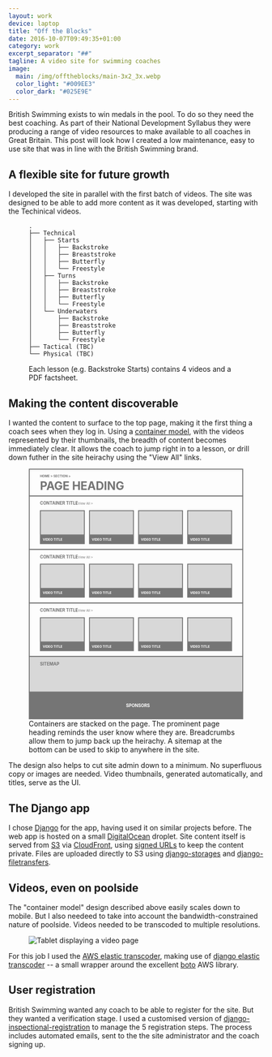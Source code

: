 ```yaml
---
layout: work
device: laptop
title: "Off the Blocks"
date: 2016-10-07T09:49:35+01:00
category: work
excerpt_separator: "##"
tagline: A video site for swimming coaches
image:
  main: /img/offtheblocks/main-3x2_3x.webp
  color_light: "#009EE3"
  color_dark: "#025E9E"
---
```


British Swimming exists to win medals in the pool. To do so they need the best coaching.  As part of their National Development Syllabus they were producing a range of video resources to make available to all coaches in Great Britain. This post will look how I created a low maintenance, easy to use site that was in line with the British Swimming brand.


## A flexible site for future growth

I developed the site in parallel with the first batch of videos. The site was designed to be able to add more content as it was developed, starting with the Techinical videos.

<figure class="highlight"><pre><code class="language-text" data-lang="text">.
├── Technical
│   ├── Starts
│   │   ├── Backstroke
│   │   ├── Breaststroke
│   │   ├── Butterfly
│   │   └── Freestyle
│   ├── Turns
│   │   ├── Backstroke
│   │   ├── Breaststroke
│   │   ├── Butterfly
│   │   └── Freestyle
│   └── Underwaters
│       ├── Backstroke
│       ├── Breaststroke
│       ├── Butterfly
│       └── Freestyle
├── Tactical (TBC)
└── Physical (TBC)</code></pre>
<figcaption>
Each lesson (e.g. Backstroke Starts) contains 4 videos and a PDF factsheet.
</figcaption>
</figure>

## Making the content discoverable

I wanted the content to surface to the top page, making it the first thing a coach sees when they log in. Using a [container model][1], with the videos represented by their thumbnails, the breadth of content becomes immediately clear. It allows the coach to jump right in to a lesson, or drill down futher in the site heirachy using the "View All" links.

<style>
.safari-fix {
  padding-top: 116.583748%;
  position: relative;
  width: 100%;
  height: auto;
}
.safari-fix svg {
  position: absolute;
  top: 0;
  left: 0;
  width: 100%;
  height: 100%;
}
</style>

<figure>
  <div class="safari-fix">
  <?xml version="1.0" encoding="UTF-8" standalone="no"?>
  <svg width="1206px" height="1406px" viewBox="0 0 1206 1406" version="1.1" xmlns="http://www.w3.org/2000/svg" xmlns:xlink="http://www.w3.org/1999/xlink">
      <!-- Generator: Sketch 39.1 (31720) - http://www.bohemiancoding.com/sketch -->
      <title>Off the Blocks</title>
      <desc>Created with Sketch.</desc>
      <defs>
          <rect id="path-1" x="0" y="0" width="252" height="141"></rect>
          <mask id="mask-2" maskContentUnits="userSpaceOnUse" maskUnits="objectBoundingBox" x="0" y="0" width="252" height="141" fill="white">
              <use xlink:href="#path-1"></use>
          </mask>
          <rect id="path-3" x="0" y="0" width="252" height="141"></rect>
          <mask id="mask-4" maskContentUnits="userSpaceOnUse" maskUnits="objectBoundingBox" x="0" y="0" width="252" height="141" fill="white">
              <use xlink:href="#path-3"></use>
          </mask>
          <rect id="path-5" x="0" y="0" width="252" height="141"></rect>
          <mask id="mask-6" maskContentUnits="userSpaceOnUse" maskUnits="objectBoundingBox" x="0" y="0" width="252" height="141" fill="white">
              <use xlink:href="#path-5"></use>
          </mask>
          <rect id="path-7" x="0" y="0" width="252" height="141"></rect>
          <mask id="mask-8" maskContentUnits="userSpaceOnUse" maskUnits="objectBoundingBox" x="0" y="0" width="252" height="141" fill="white">
              <use xlink:href="#path-7"></use>
          </mask>
          <rect id="path-9" x="0" y="0" width="252" height="141"></rect>
          <mask id="mask-10" maskContentUnits="userSpaceOnUse" maskUnits="objectBoundingBox" x="0" y="0" width="252" height="141" fill="white">
              <use xlink:href="#path-9"></use>
          </mask>
          <rect id="path-11" x="0" y="0" width="252" height="141"></rect>
          <mask id="mask-12" maskContentUnits="userSpaceOnUse" maskUnits="objectBoundingBox" x="0" y="0" width="252" height="141" fill="white">
              <use xlink:href="#path-11"></use>
          </mask>
          <rect id="path-13" x="0" y="0" width="252" height="141"></rect>
          <mask id="mask-14" maskContentUnits="userSpaceOnUse" maskUnits="objectBoundingBox" x="0" y="0" width="252" height="141" fill="white">
              <use xlink:href="#path-13"></use>
          </mask>
          <rect id="path-15" x="0" y="0" width="252" height="141"></rect>
          <mask id="mask-16" maskContentUnits="userSpaceOnUse" maskUnits="objectBoundingBox" x="0" y="0" width="252" height="141" fill="white">
              <use xlink:href="#path-15"></use>
          </mask>
          <rect id="path-17" x="0" y="0" width="252" height="141"></rect>
          <mask id="mask-18" maskContentUnits="userSpaceOnUse" maskUnits="objectBoundingBox" x="0" y="0" width="252" height="141" fill="white">
              <use xlink:href="#path-17"></use>
          </mask>
          <rect id="path-19" x="0" y="0" width="252" height="141"></rect>
          <mask id="mask-20" maskContentUnits="userSpaceOnUse" maskUnits="objectBoundingBox" x="0" y="0" width="252" height="141" fill="white">
              <use xlink:href="#path-19"></use>
          </mask>
          <rect id="path-21" x="0" y="0" width="252" height="141"></rect>
          <mask id="mask-22" maskContentUnits="userSpaceOnUse" maskUnits="objectBoundingBox" x="0" y="0" width="252" height="141" fill="white">
              <use xlink:href="#path-21"></use>
          </mask>
          <rect id="path-23" x="0" y="0" width="252" height="141"></rect>
          <mask id="mask-24" maskContentUnits="userSpaceOnUse" maskUnits="objectBoundingBox" x="0" y="0" width="252" height="141" fill="white">
              <use xlink:href="#path-23"></use>
          </mask>
      </defs>
      <g id="Off-the-Blocks-wireframe" stroke="none" stroke-width="1" fill="none" fill-rule="evenodd">
          <g id="Group" transform="translate(3.000000, 3.000000)">
              <rect id="Rectangle" stroke="#757575" stroke-width="5" x="0" y="0" width="1200" height="150"></rect>
              <text id="HOME-&gt;-SECTION-&gt;" font-size="18" font-weight="bold" fill="#757575">
                  <tspan x="60" y="45">HOME &gt;   SECTION &gt;</tspan>
              </text>
              <text id="PAGE-HEADING" font-size="64" font-weight="bold" letter-spacing="-0.5" fill="#757575">
                  <tspan x="60" y="117">PAGE HEADING</tspan>
              </text>
          </g>
          <g id="Group-3" transform="translate(3.000000, 153.000000)">
              <rect id="Rectangle-Copy" stroke="#757575" stroke-width="5" x="0" y="0" width="1200" height="300"></rect>
              <text id="CONTAINER-TITLE-/-Vi" font-size="24" font-weight="bold" fill="#757575">
                  <tspan x="60" y="50">CONTAINER TITLE</tspan>
                  <tspan x="262.136719" y="50" font-size="18" font-weight="normal"> / View All &gt;</tspan>
                  <tspan x="356.144531" y="50"> </tspan>
              </text>
              <g id="Group-2" transform="translate(60.000000, 80.000000)">
                  <use id="Rectangle-2" stroke="#757575" mask="url(#mask-2)" stroke-width="10" fill="#D8D8D8" xlink:href="#path-1"></use>
                  <rect id="Rectangle-3" fill="#757575" x="0" y="140" width="252" height="50"></rect>
                  <text id="VIDEO-TITLE" fill="#FFFFFF" font-size="18" font-weight="bold">
                      <tspan x="16" y="170">VIDEO TITLE</tspan>
                  </text>
              </g>
              <g id="Group-2" transform="translate(336.000000, 80.000000)">
                  <use id="Rectangle-2" stroke="#757575" mask="url(#mask-4)" stroke-width="10" fill="#D8D8D8" xlink:href="#path-3"></use>
                  <rect id="Rectangle-3" fill="#757575" x="0" y="140" width="252" height="50"></rect>
                  <text id="VIDEO-TITLE" fill="#FFFFFF" font-size="18" font-weight="bold">
                      <tspan x="16" y="170">VIDEO TITLE</tspan>
                  </text>
              </g>
              <g id="Group-2" transform="translate(612.000000, 80.000000)">
                  <use id="Rectangle-2" stroke="#757575" mask="url(#mask-6)" stroke-width="10" fill="#D8D8D8" xlink:href="#path-5"></use>
                  <rect id="Rectangle-3" fill="#757575" x="0" y="140" width="252" height="50"></rect>
                  <text id="VIDEO-TITLE" fill="#FFFFFF" font-size="18" font-weight="bold">
                      <tspan x="16" y="170">VIDEO TITLE</tspan>
                  </text>
              </g>
              <g id="Group-2" transform="translate(888.000000, 80.000000)">
                  <use id="Rectangle-2" stroke="#757575" mask="url(#mask-8)" stroke-width="10" fill="#D8D8D8" xlink:href="#path-7"></use>
                  <rect id="Rectangle-3" fill="#757575" x="0" y="140" width="252" height="50"></rect>
                  <text id="VIDEO-TITLE" fill="#FFFFFF" font-size="18" font-weight="bold">
                      <tspan x="16" y="170">VIDEO TITLE</tspan>
                  </text>
              </g>
          </g>
          <g id="Group-3" transform="translate(3.000000, 453.000000)">
              <rect id="Rectangle-Copy" stroke="#757575" stroke-width="5" x="0" y="0" width="1200" height="300"></rect>
              <text id="CONTAINER-TITLE-/-Vi" font-size="24" font-weight="bold" fill="#757575">
                  <tspan x="60" y="50">CONTAINER TITLE</tspan>
                  <tspan x="262.136719" y="50" font-size="18" font-weight="normal"> / View All &gt;</tspan>
                  <tspan x="356.144531" y="50"> </tspan>
              </text>
              <g id="Group-2" transform="translate(60.000000, 80.000000)">
                  <use id="Rectangle-2" stroke="#757575" mask="url(#mask-10)" stroke-width="10" fill="#D8D8D8" xlink:href="#path-9"></use>
                  <rect id="Rectangle-3" fill="#757575" x="0" y="140" width="252" height="50"></rect>
                  <text id="VIDEO-TITLE" fill="#FFFFFF" font-size="18" font-weight="bold">
                      <tspan x="16" y="170">VIDEO TITLE</tspan>
                  </text>
              </g>
              <g id="Group-2" transform="translate(336.000000, 80.000000)">
                  <use id="Rectangle-2" stroke="#757575" mask="url(#mask-12)" stroke-width="10" fill="#D8D8D8" xlink:href="#path-11"></use>
                  <rect id="Rectangle-3" fill="#757575" x="0" y="140" width="252" height="50"></rect>
                  <text id="VIDEO-TITLE" fill="#FFFFFF" font-size="18" font-weight="bold">
                      <tspan x="16" y="170">VIDEO TITLE</tspan>
                  </text>
              </g>
              <g id="Group-2" transform="translate(612.000000, 80.000000)">
                  <use id="Rectangle-2" stroke="#757575" mask="url(#mask-14)" stroke-width="10" fill="#D8D8D8" xlink:href="#path-13"></use>
                  <rect id="Rectangle-3" fill="#757575" x="0" y="140" width="252" height="50"></rect>
                  <text id="VIDEO-TITLE" fill="#FFFFFF" font-size="18" font-weight="bold">
                      <tspan x="16" y="170">VIDEO TITLE</tspan>
                  </text>
              </g>
              <g id="Group-2" transform="translate(888.000000, 80.000000)">
                  <use id="Rectangle-2" stroke="#757575" mask="url(#mask-16)" stroke-width="10" fill="#D8D8D8" xlink:href="#path-15"></use>
                  <rect id="Rectangle-3" fill="#757575" x="0" y="140" width="252" height="50"></rect>
                  <text id="VIDEO-TITLE" fill="#FFFFFF" font-size="18" font-weight="bold">
                      <tspan x="16" y="170">VIDEO TITLE</tspan>
                  </text>
              </g>
          </g>
          <g id="Group-3" transform="translate(3.000000, 753.000000)">
              <rect id="Rectangle-Copy" stroke="#757575" stroke-width="5" x="0" y="0" width="1200" height="300"></rect>
              <text id="CONTAINER-TITLE-/-Vi" font-size="24" font-weight="bold" fill="#757575">
                  <tspan x="60" y="50">CONTAINER TITLE</tspan>
                  <tspan x="262.136719" y="50" font-size="18" font-weight="normal"> / View All &gt;</tspan>
                  <tspan x="356.144531" y="50"> </tspan>
              </text>
              <g id="Group-2" transform="translate(60.000000, 80.000000)">
                  <use id="Rectangle-2" stroke="#757575" mask="url(#mask-18)" stroke-width="10" fill="#D8D8D8" xlink:href="#path-17"></use>
                  <rect id="Rectangle-3" fill="#757575" x="0" y="140" width="252" height="50"></rect>
                  <text id="VIDEO-TITLE" fill="#FFFFFF" font-size="18" font-weight="bold">
                      <tspan x="16" y="170">VIDEO TITLE</tspan>
                  </text>
              </g>
              <g id="Group-2" transform="translate(336.000000, 80.000000)">
                  <use id="Rectangle-2" stroke="#757575" mask="url(#mask-20)" stroke-width="10" fill="#D8D8D8" xlink:href="#path-19"></use>
                  <rect id="Rectangle-3" fill="#757575" x="0" y="140" width="252" height="50"></rect>
                  <text id="VIDEO-TITLE" fill="#FFFFFF" font-size="18" font-weight="bold">
                      <tspan x="16" y="170">VIDEO TITLE</tspan>
                  </text>
              </g>
              <g id="Group-2" transform="translate(612.000000, 80.000000)">
                  <use id="Rectangle-2" stroke="#757575" mask="url(#mask-22)" stroke-width="10" fill="#D8D8D8" xlink:href="#path-21"></use>
                  <rect id="Rectangle-3" fill="#757575" x="0" y="140" width="252" height="50"></rect>
                  <text id="VIDEO-TITLE" fill="#FFFFFF" font-size="18" font-weight="bold">
                      <tspan x="16" y="170">VIDEO TITLE</tspan>
                  </text>
              </g>
              <g id="Group-2" transform="translate(888.000000, 80.000000)">
                  <use id="Rectangle-2" stroke="#757575" mask="url(#mask-24)" stroke-width="10" fill="#D8D8D8" xlink:href="#path-23"></use>
                  <rect id="Rectangle-3" fill="#757575" x="0" y="140" width="252" height="50"></rect>
                  <text id="VIDEO-TITLE" fill="#FFFFFF" font-size="18" font-weight="bold">
                      <tspan x="16" y="170">VIDEO TITLE</tspan>
                  </text>
              </g>
          </g>
          <g id="Group-3" transform="translate(3.000000, 1053.000000)">
              <rect id="Rectangle-Copy" stroke="#757575" stroke-width="5" fill="#D8D8D8" x="0" y="0" width="1200" height="200"></rect>
              <text id="SITEMAP" font-size="24" font-weight="bold" fill="#757575">
                  <tspan x="60" y="50">SITEMAP</tspan>
              </text>
          </g>
          <g id="Group-3" transform="translate(3.000000, 1253.000000)">
              <rect id="Rectangle-Copy" stroke="#757575" stroke-width="5" fill="#757575" x="0" y="0" width="1200" height="150"></rect>
              <text id="SPONSORS" fill="#FFFFFF" font-size="24" font-weight="bold">
                  <tspan x="544" y="85">SPONSORS</tspan>
              </text>
          </g>
      </g>
  </svg>
  </div>

  <figcaption>
    Containers are stacked on the page. The prominent page heading reminds the user know where they are. Breadcrumbs allow them to jump back up the heirachy. A sitemap at the bottom can be used to skip to anywhere in the site.
  </figcaption>
</figure>

The design also helps to cut site admin down to a minimum. No superfluous copy or images are needed. Video thumbnails, generated automatically, and titles, serve as the UI.

## The Django app

I chose [Django][6] for the app, having used it on similar projects before. The web app is hosted on a small [DigitalOcean][7] droplet. Site content itself is served from [S3][10] via [CloudFront][11], using [signed URLs][12] to keep the content private. Files are uploaded directly to S3 using [django-storages][8] and [django-filetransfers][9].


## Videos, even on poolside

The "container model" design described above easily scales down to mobile. But I also needeed to take into account the bandwidth-constrained nature of poolside. Videos needed to be transcoded to multiple resolutions.

<figure>
  <img src="/img/offtheblocks/tablet.jpg" alt="Tablet displaying a video page">
</figure>

For this job I used the [AWS elastic transcoder][2], making use of [django elastic transcoder][3] -- a small wrapper around the excellent [boto][4] AWS library.


## User registration

British Swimming wanted any coach to be able to register for the site. But they wanted a verification stage. I used a customised version of [django-inspectional-registration][5] to manage the 5 registration steps. The process includes automated emails, sent to the the site administrator and the coach signing up.

[1]: http://next.theguardian.com/blog/container-model-blended-content/ "The container model and blended content – a new approach to how we present content on the Guardian"
[2]: https://aws.amazon.com/elastictranscoder/ "Amazon Elastic Transcoder"
[3]: https://github.com/StreetVoice/django-elastic-transcoder "Django Elastic Transcoder"
[4]: https://aws.amazon.com/sdk-for-python/ "Boto3"
[5]: https://github.com/lambdalisue/django-inspectional-registration
[6]: https://www.djangoproject.com/
[7]: https://www.digitalocean.com
[8]: https://django-storages.readthedocs.io/en/latest/backends/amazon-S3.html
[9]: https://www.allbuttonspressed.com/projects/django-filetransfers
[10]: http://docs.aws.amazon.com/AmazonS3/latest/dev/Welcome.html "Amazon S3"
[11]: https://aws.amazon.com/cloudfront/ "Amazon CloudFront"
[12]: http://docs.aws.amazon.com/AmazonCloudFront/latest/DeveloperGuide/private-content-signed-urls.html "Using signed URLs on CloudFront"

